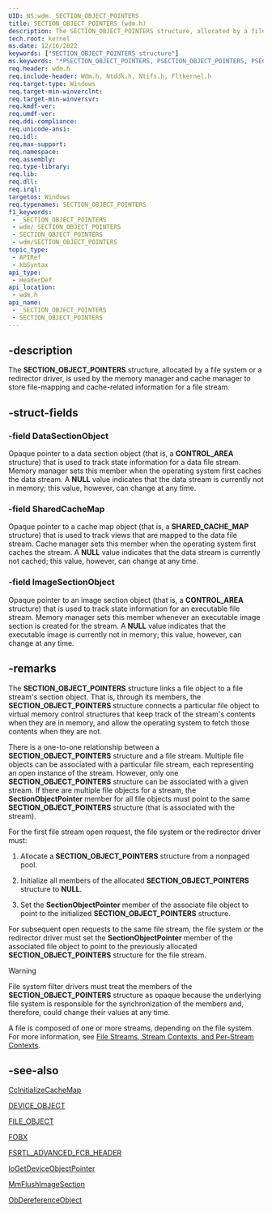 ```yaml
---
UID: NS:wdm._SECTION_OBJECT_POINTERS
title: SECTION_OBJECT_POINTERS (wdm.h)
description: The SECTION_OBJECT_POINTERS structure, allocated by a file system or a redirector driver, is used by the memory manager and cache manager to store file-mapping and cache-related information for a file stream.
tech.root: kernel
ms.date: 12/16/2022
keywords: ["SECTION_OBJECT_POINTERS structure"]
ms.keywords: "*PSECTION_OBJECT_POINTERS, PSECTION_OBJECT_POINTERS, PSECTION_OBJECT_POINTERS structure pointer [Kernel-Mode Driver Architecture], SECTION_OBJECT_POINTERS, SECTION_OBJECT_POINTERS structure [Kernel-Mode Driver Architecture], _SECTION_OBJECT_POINTERS, kernel.section_object_pointers, kstruct_d_2b10d7da-97f5-43d6-8f46-0d8ee393ed84.xml, wdm/PSECTION_OBJECT_POINTERS, wdm/SECTION_OBJECT_POINTERS"
req.header: wdm.h
req.include-header: Wdm.h, Ntddk.h, Ntifs.h, Fltkernel.h
req.target-type: Windows
req.target-min-winverclnt:
req.target-min-winversvr: 
req.kmdf-ver: 
req.umdf-ver: 
req.ddi-compliance: 
req.unicode-ansi: 
req.idl: 
req.max-support: 
req.namespace: 
req.assembly: 
req.type-library: 
req.lib: 
req.dll: 
req.irql: 
targetos: Windows
req.typenames: SECTION_OBJECT_POINTERS
f1_keywords:
 - _SECTION_OBJECT_POINTERS
 - wdm/_SECTION_OBJECT_POINTERS
 - SECTION_OBJECT_POINTERS
 - wdm/SECTION_OBJECT_POINTERS
topic_type:
 - APIRef
 - kbSyntax
api_type:
 - HeaderDef
api_location:
 - wdm.h
api_name:
 - _SECTION_OBJECT_POINTERS
 - SECTION_OBJECT_POINTERS
---
```


## -description

The **SECTION_OBJECT_POINTERS** structure, allocated by a file system or a redirector driver, is used by the memory manager and cache manager to store file-mapping and cache-related information for a file stream.

## -struct-fields

### -field DataSectionObject

Opaque pointer to a data section object (that is, a **CONTROL_AREA** structure) that is used to track state information for a data file stream. Memory manager sets this member when the operating system first caches the data stream. A **NULL** value indicates that the data stream is currently not in memory; this value, however, can change at any time.

### -field SharedCacheMap

Opaque pointer to a cache map object (that is, a **SHARED_CACHE_MAP** structure) that is used to track views that are mapped to the data file stream. Cache manager sets this member when the operating system first caches the stream. A **NULL** value indicates that the data stream is currently not cached; this value, however, can change at any time.

### -field ImageSectionObject

Opaque pointer to an image section object (that is, a **CONTROL_AREA** structure) that is used to track state information for an executable file stream. Memory manager sets this member whenever an executable image section is created for the stream. A **NULL** value indicates that the executable image is currently not in memory; this value, however, can change at any time.

## -remarks

The **SECTION_OBJECT_POINTERS** structure links a file object to a file stream's section object. That is, through its members, the **SECTION_OBJECT_POINTERS** structure connects a particular file object to virtual memory control structures that keep track of the stream's contents when they are in memory, and allow the operating system to fetch those contents when they are not.

There is a one-to-one relationship between a **SECTION_OBJECT_POINTERS** structure and a file stream. Multiple file objects can be associated with a particular file stream, each representing an open instance of the stream. However, only one **SECTION_OBJECT_POINTERS** structure can be associated with a given stream. If there are multiple file objects for a stream, the **SectionObjectPointer** member for all file objects must point to the same **SECTION_OBJECT_POINTERS** structure (that is associated with the stream).

For the first file stream open request, the file system or the redirector driver must:

1. Allocate a **SECTION_OBJECT_POINTERS** structure from a nonpaged pool.

1. Initialize all members of the allocated **SECTION_OBJECT_POINTERS** structure to **NULL**.

1. Set the **SectionObjectPointer** member of the associate file object to point to the initialized **SECTION_OBJECT_POINTERS** structure.

For subsequent open requests to the same file stream, the file system or the redirector driver must set the **SectionObjectPointer** member of the associated file object to point to the previously allocated **SECTION_OBJECT_POINTERS** structure for the file stream.

> [!WARNING]
> File system filter drivers must treat the members of the **SECTION_OBJECT_POINTERS** structure as opaque because the underlying file system is responsible for the synchronization of the members and, therefore, could change their values at any time.

A file is composed of one or more streams, depending on the file system. For more information, see [File Streams, Stream Contexts, and Per-Stream Contexts](/windows-hardware/drivers/ifs/file-streams--stream-contexts--and-per-stream-contexts).

## -see-also

[CcInitializeCacheMap](/windows-hardware/drivers/ddi/ntifs/nf-ntifs-ccinitializecachemap)

[DEVICE_OBJECT](/windows-hardware/drivers/ddi/wdm/ns-wdm-_device_object)

[FILE_OBJECT](/windows-hardware/drivers/ddi/wdm/ns-wdm-_file_object)

[FOBX](/windows-hardware/drivers/ifs/the-fobx-structure)

[FSRTL_ADVANCED_FCB_HEADER](/windows-hardware/drivers/ddi/ntifs/ns-ntifs-_fsrtl_advanced_fcb_header)

[IoGetDeviceObjectPointer](/windows-hardware/drivers/ddi/wdm/nf-wdm-iogetdeviceobjectpointer)

[MmFlushImageSection](/windows-hardware/drivers/ddi/ntifs/nf-ntifs-mmflushimagesection)

[ObDereferenceObject](/windows-hardware/drivers/ddi/wdm/nf-wdm-obdereferenceobject)
